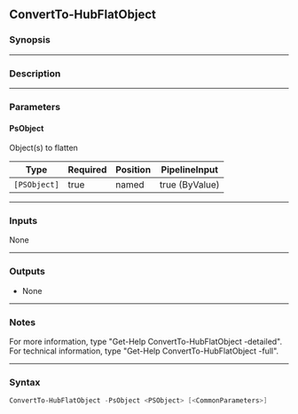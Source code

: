 ConvertTo-HubFlatObject
-----------------------

### Synopsis

---

### Description

---

### Parameters
#### **PsObject**
Object(s) to flatten

|Type        |Required|Position|PipelineInput |
|------------|--------|--------|--------------|
|`[PSObject]`|true    |named   |true (ByValue)|

---

### Inputs
None

---

### Outputs
* None

---

### Notes
For more information, type "Get-Help ConvertTo-HubFlatObject -detailed". For technical information, type "Get-Help ConvertTo-HubFlatObject -full".

---

### Syntax
```PowerShell
ConvertTo-HubFlatObject -PsObject <PSObject> [<CommonParameters>]
```
